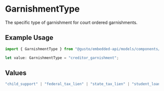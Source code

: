 # GarnishmentType

The specific type of garnishment for court ordered garnishments.

## Example Usage

```typescript
import { GarnishmentType } from "@gusto/embedded-api/models/components/garnishment.js";

let value: GarnishmentType = "creditor_garnishment";
```

## Values

```typescript
"child_support" | "federal_tax_lien" | "state_tax_lien" | "student_loan" | "creditor_garnishment" | "federal_loan" | "other_garnishment"
```